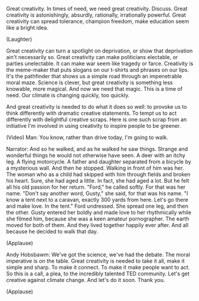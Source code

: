 
Great creativity. In times of need, we need great creativity.
Discuss. Great creativity is astonishingly, absurdly, rationally, irrationally powerful.
Great creativity can spread tolerance, champion freedom,
make education seem like a bright idea.

(Laughter)

Great creativity can turn a spotlight on deprivation,
or show that deprivation ain&#39;t necessarily so.
Great creativity can make politicians electable,
or parties unelectable.
It can make war seem like tragedy or farce.
Creativity is the meme-maker that puts slogans on our t-shirts
and phrases on our lips.
It&#39;s the pathfinder that shows us a simple road
through an impenetrable moral maze.
Science is clever, but great creativity is something less knowable,
more magical. And now we need that magic.
This is a time of need.
Our climate is changing quickly, too quickly.

And great creativity is needed to do what it does so well:
to provoke us to think differently with dramatic creative statements.
To tempt us to act differently
with delightful creative scraps.
Here is one such scrap from an initiative I&#39;m involved in
using creativity to inspire people to be greener.

(Video) Man: You know, rather than drive today, I&#39;m going to walk.

Narrator: And so he walked, and as he walked he saw things.
Strange and wonderful things he would not otherwise have seen.
A deer with an itchy leg. A flying motorcycle.
A father and daughter separated from a bicycle by a mysterious wall.
And then he stopped. Walking in front of him was her.
The woman who as a child had skipped with him through fields
and broken his heart.
Sure, she had aged a little.
In fact, she had aged a lot.
But he felt all his old passion for her return.
&quot;Ford,&quot; he called softly. For that was her name.
&quot;Don&#39;t say another word, Gusty,&quot; she said,
for that was his name.
&quot;I know a tent next to a caravan, exactly 300 yards from here.
Let&#39;s go there and make love. In the tent.&quot;
Ford undressed. She spread one leg, and then the other.
Gusty entered her boldly and made love to her rhythmically
while she filmed him, because she was a keen amateur pornographer.
The earth moved for both of them.
And they lived together happily ever after.
And all because he decided to walk that day.

(Applause)


Andy Hobsbawm: We&#39;ve got the science, we&#39;ve had the debate.
The moral imperative is on the table.
Great creativity is needed to take it all,
make it simple and sharp.
To make it connect. To make it make people want to act.
So this is a call, a plea,
to the incredibly talented TED community.
Let&#39;s get creative against climate change.
And let&#39;s do it soon. Thank you.

(Applause)

